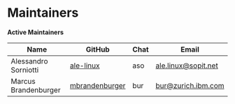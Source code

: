 Maintainers
===========

**Active Maintainers**

| Name                 | GitHub                           | Chat | Email                 |
|----------------------|----------------------------------|------|-----------------------|
| Alessandro Sorniotti | [ale-linux][ale-linux]           | aso  | <ale.linux@sopit.net> |
| Marcus Brandenburger | [mbrandenburger][mbrandenburger] | bur  | <bur@zurich.ibm.com>  |




[ale-linux]: https://github.com/ale-linux
[mbrandenburger]: https://github.com/mbrandenburger
